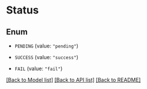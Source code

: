# Status

## Enum


* `PENDING` (value: `"pending"`)

* `SUCCESS` (value: `"success"`)

* `FAIL` (value: `"fail"`)


[[Back to Model list]](../README.md#documentation-for-models) [[Back to API list]](../README.md#documentation-for-api-endpoints) [[Back to README]](../README.md)


